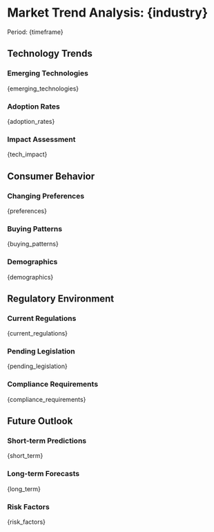 # Market Trend Analysis: {industry}
Period: {timeframe}

## Technology Trends

### Emerging Technologies
{emerging_technologies}

### Adoption Rates
{adoption_rates}

### Impact Assessment
{tech_impact}

## Consumer Behavior

### Changing Preferences
{preferences}

### Buying Patterns
{buying_patterns}

### Demographics
{demographics}

## Regulatory Environment

### Current Regulations
{current_regulations}

### Pending Legislation
{pending_legislation}

### Compliance Requirements
{compliance_requirements}

## Future Outlook

### Short-term Predictions
{short_term}

### Long-term Forecasts
{long_term}

### Risk Factors
{risk_factors}